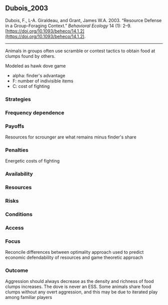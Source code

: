## Dubois_2003

Dubois, F., L-A. Giraldeau, and Grant, James W.A. 2003. “Resource Defense in a Group-Foraging Context.” _Behavioral Ecology_ 14 (1): 2–9. [https://doi.org/10.1093/beheco/14.1.2](https://doi.org/10.1093/beheco/14.1.2).

---

Animals in groups often use scramble or contest tactics to obtain food at clumps found by others. 

Modeled as hawk dove game

- alpha: finder's advantage
- F: number of indivisible items
- C: cost of fighting


### Strategies

### Frequency dependence

### Payoffs
Resources for scrounger are what remains minus finder's share

### Penalties
Energetic costs of fighting

### Availability

### Resources

### Risks

### Conditions

### Access

### Focus
Reconcile differences between optimality approach used to predict economic defendability of resources and game theoretic approach

### Outcome
Aggression should always decrease as the density and richness of food clumps increases. The dove is never an ESS. Some animals share food clumps without any overt aggression, and this may be due to iterated play among familiar players 

